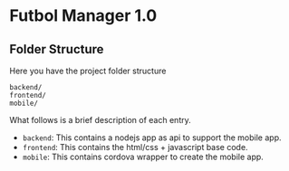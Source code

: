 # Futbol Manager 1.0

## Folder Structure
Here you have the project folder structure
```
backend/
frontend/
mobile/
```

What follows is a brief description of each entry.
- ```backend```: This contains a nodejs app as api to support the mobile app.
- ```frontend```: This contains the html/css + javascript base code.
- ```mobile```: This contains cordova wrapper to create the mobile app.